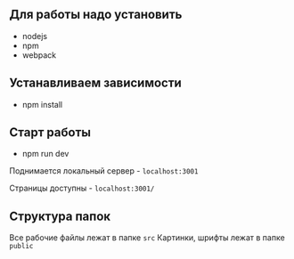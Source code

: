 ## Для работы надо установить
* nodejs
* npm
* webpack

## Устанавливаем зависимости
* npm install

## Старт работы
* npm run dev

Поднимается локальный сервер - `localhost:3001`

Страницы доступны - `localhost:3001/`

## Структура папок
Все рабочие файлы лежат в папке `src`
Картинки, шрифты лежат в папке `public`